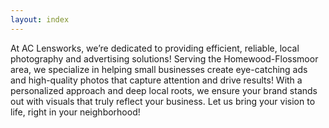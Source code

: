 ```yaml
---
layout: index
---
```


At AC Lensworks, we’re dedicated to providing efficient, reliable, local photography and advertising solutions! Serving the Homewood-Flossmoor area, we specialize in helping small businesses create eye-catching ads and high-quality photos that capture attention and drive results! With a personalized approach and deep local roots, we ensure your brand stands out with visuals that truly reflect your business. Let us bring your vision to life, right in your neighborhood!
